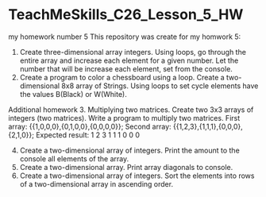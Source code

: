 # TeachMeSkills_C26_Lesson_5_HW
my homework number 5
This repository was create for my homwork 5:

1. Create three-dimensional array integers. Using loops, go through the entire array and increase each element for a given number. Let the number that will be increase each element, set from the console.
2. Create a program to color a chessboard using a loop. Create a two-dimensional 8x8 array of Strings. Using loops to set cycle elements have the values B(Black) or W(White).

Additional homework
3. Multiplying two matrices. Create two 3x3 arrays of integers (two matrices). Write a program to multiply two matrices.
First array: {{1,0,0,0},{0,1,0,0},{0,0,0,0}};
Second array: {{1,2,3},{1,1,1},{0,0,0},{2,1,0}};
Expected result: 1 2 3 1 1 1 0 0 0

4. Create a two-dimensional array of integers. Print the amount to the console all elements of the array.
5. Create a two-dimensional array. Print array diagonals to console.
6. Create a two-dimensional array of integers. Sort the elements into rows of a two-dimensional array in ascending order.
